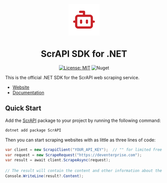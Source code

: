 <div align="center">

![ScrAPI logo](icon_small.png)
	
# ScrAPI SDK for .NET

</div>

<div align="center">

[![License: MIT](https://img.shields.io/badge/license-MIT-blue.svg)](https://opensource.org/licenses/MIT)
![Nuget](https://img.shields.io/nuget/dt/ScrAPI)

</div>

This is the official .NET SDK for the ScrAPI web scraping service.
- [Website](https://scrapi.tech)
- [Documentation](https://scrapi.tech/docs)

## Quick Start

Add the [ScrAPI](https://www.nuget.org/packages/ScrAPI) package to your project by running the following command:

```sh
dotnet add package ScrAPI
```

Then you can start scraping websites with as little as three lines of code:

```csharp
var client = new ScrapiClient("YOUR_API_KEY");  // "" for limited free mode.
var request = new ScrapeRequest("https://deventerprise.com");
var result = await client.ScrapeAsync(request);

// The result will contain the content and other information about the operation.
Console.WriteLine(result?.Content);
```